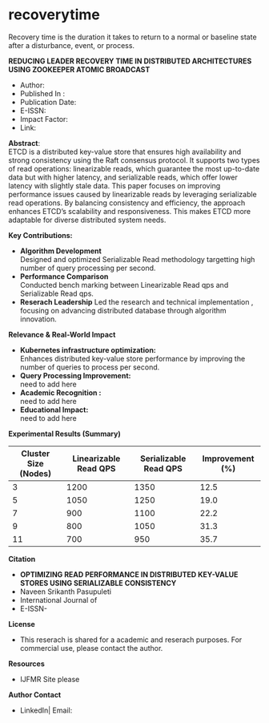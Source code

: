 # recoverytime
Recovery time is the duration it takes to return to a normal or baseline state after a disturbance, event, or process. 

**REDUCING LEADER RECOVERY TIME IN DISTRIBUTED ARCHITECTURES USING ZOOKEEPER ATOMIC BROADCAST**
* Author: 
* Published In : 
* Publication Date:
* E-ISSN:
* Impact Factor:
* Link:

**Abstract**:\
ETCD is a distributed key-value store that ensures high availability and strong consistency using the Raft consensus protocol. It supports two types of read operations: linearizable reads, which guarantee the most up-to-date data but with higher latency, and serializable reads, which offer lower latency with slightly stale data. This paper focuses on improving performance issues caused by linearizable reads by leveraging serializable read operations. By balancing consistency and efficiency, the approach enhances ETCD’s scalability and responsiveness. This makes ETCD more adaptable for diverse distributed system needs.

**Key Contributions:** 
* **Algorithm Development** \
  Designed and optimized Serializable Read methodology targetting high number of query processing per second.
* **Performance Comparison** \
  Conducted bench marking between Linearizable Read qps and Serializable Read qps.
* **Reserach Leadership**
  Led the research and technical implementation , focusing on advancing distributed database through algorithm innovation.

**Relevance & Real-World Impact**
* **Kubernetes infrastructure optimization:**\
    Enhances distributed key-value store performance by improving the number of queries to process per second.
* **Query Processing Improvement:** \
    need to add here
* **Academic Recognition :** \
    need to add here
* **Educational Impact:** \
    need to add here

**Experimental Results (Summary)**


| Cluster Size (Nodes) | Linearizable Read QPS | Serializable Read QPS | Improvement (%) |
| ---------------------| --------------------- | --------------------- | ----------------|
| 3                    | 1200                  | 1350                  | 12.5            |
| 5                    | 1050                  | 1250                  | 19.0            |
| 7                    | 900                   | 1100                  | 22.2            |
| 9                    | 800                   | 1050                  | 31.3            |
| 11                   | 700                   |  950                  | 35.7            |

**Citation**
* **OPTIMIZING READ PERFORMANCE IN DISTRIBUTED KEY-VALUE STORES USING SERIALIZABLE CONSISTENCY**
*   Naveen Srikanth Pasupuleti
*   International Journal of
*   E-ISSN- 

**License**
* This reserach is shared for a academic and reserach purposes. For commercial use, please contact the author.

**Resources**
* IJFMR Site please 

**Author Contact** 
  * LinkedIn| Email:



